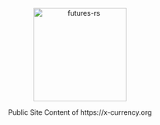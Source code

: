<p align="center">
  <img alt="futures-rs" src="https://x-currency.org/icons/x-currency-symbol-git.png" width="190">
</p>

<p align="center">
    Public Site Content of https://x-currency.org
</p>



